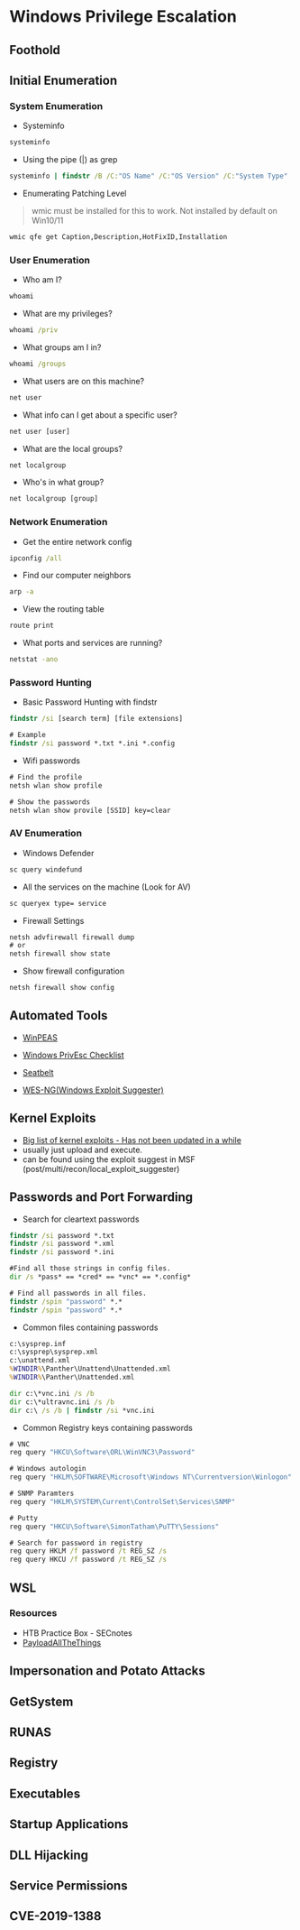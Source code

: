 # Windows Privilege Escalation

## Foothold

## Initial Enumeration
### System Enumeration
* Systeminfo
```cmd
systeminfo
```
* Using the pipe (|) as grep
```cmd
systeminfo | findstr /B /C:"OS Name" /C:"OS Version" /C:"System Type"
```
* Enumerating Patching Level
> wmic must be installed for this to work. Not installed by default on Win10/11
```cmd
wmic qfe get Caption,Description,HotFixID,Installation
```

### User Enumeration
* Who am I?
```cmd
whoami
```
* What are my privileges?
```cmd
whoami /priv
```
* What groups am I in?
```cmd
whoami /groups
```
* What users are on this machine?
```cmd
net user
```
* What info can I get about a specific user?
```cmd
net user [user]
```
* What are the local groups?
```cmd
net localgroup
```
* Who's in what group?
```cmd
net localgroup [group]
```

### Network Enumeration
* Get the entire network config
```cmd
ipconfig /all
```
* Find our computer neighbors
```cmd
arp -a
```
* View the routing table
```cmd
route print
```
* What ports and services are running?
```cmd
netstat -ano
```

### Password Hunting
* Basic Password Hunting with findstr
```cmd
findstr /si [search term] [file extensions]

# Example
findstr /si password *.txt *.ini *.config
```
* Wifi passwords
```cmd
# Find the profile
netsh wlan show profile

# Show the passwords
netsh wlan show provile [SSID] key=clear
```

### AV Enumeration
* Windows Defender
```cmd
sc query windefund
```
* All the services on the machine (Look for AV)
```cmd
sc queryex type= service
```
* Firewall Settings
```cmd
netsh advfirewall firewall dump
# or
netsh firewall show state
```
* Show firewall configuration
```cmd
netsh firewall show config
```

## Automated Tools
* [WinPEAS](https://github.com/peass-ng/PEASS-ng)

* [Windows PrivEsc Checklist](https://book.hacktricks.wiki/en/windows-hardening/checklist-windows-privilege-escalation.html)

* [Seatbelt](https://github.com/GhostPack/Seatbelt)

* [WES-NG(Windows Exploit Suggester)](https://github.com/bitsadmin/wesng)

## Kernel Exploits
* [Big list of kernel exploits - Has not been updated in a while](https://github.com/SecWiki/windows-kernel-exploits)
* usually just upload and execute. 
* can be found using the exploit suggest in MSF (post/multi/recon/local_exploit_suggester)

## Passwords and Port Forwarding
* Search for cleartext passwords
```cmd
findstr /si password *.txt
findstr /si password *.xml
findstr /si password *.ini

#Find all those strings in config files.
dir /s *pass* == *cred* == *vnc* == *.config*

# Find all passwords in all files.
findstr /spin "password" *.*
findstr /spin "password" *.*
```
* Common files containing passwords
```cmd
c:\sysprep.inf
c:\sysprep\sysprep.xml
c:\unattend.xml
%WINDIR%\Panther\Unattend\Unattended.xml
%WINDIR%\Panther\Unattended.xml

dir c:\*vnc.ini /s /b
dir c:\*ultravnc.ini /s /b 
dir c:\ /s /b | findstr /si *vnc.ini
```
* Common Registry keys containing passwords
```cmd
# VNC
reg query "HKCU\Software\ORL\WinVNC3\Password"

# Windows autologin
reg query "HKLM\SOFTWARE\Microsoft\Windows NT\Currentversion\Winlogon"

# SNMP Paramters
reg query "HKLM\SYSTEM\Current\ControlSet\Services\SNMP"

# Putty
reg query "HKCU\Software\SimonTatham\PuTTY\Sessions"

# Search for password in registry
reg query HKLM /f password /t REG_SZ /s
reg query HKCU /f password /t REG_SZ /s
```
## WSL
### Resources
* HTB Practice Box - SECnotes
* [PayloadAllTheThings](https://swisskyrepo.github.io/InternalAllTheThings/redteam/escalation/windows-privilege-escalation/#eop---windows-subsystem-for-linux-wsl)



## Impersonation and Potato Attacks

## GetSystem

## RUNAS

## Registry

## Executables

## Startup Applications

## DLL Hijacking

## Service Permissions

## CVE-2019-1388
